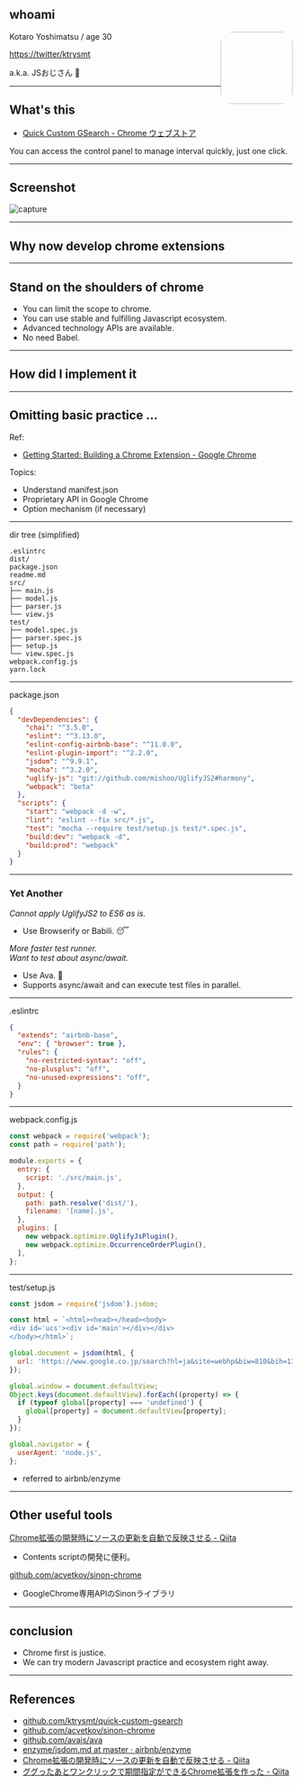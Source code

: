## whoami

<img style="border: none;
    border-radius: 20px;
    width: 128px;
    height: 128px;
    float: right;" data-src="https://avatars3.githubusercontent.com/u/6156742?v=3&s=460">

Kotaro Yoshimatsu / age 30

<https://twitter/ktrysmt>

a.k.a. JSおじさん :older_man:

---

## What's this

- [Quick Custom GSearch \- Chrome ウェブストア](https://chrome.google.com/webstore/detail/quick-custom-gsearch/dcdmfmmmmpjgfaffnaokjpifnihmhaon)

You can access the control panel to manage interval quickly, just one click.

---

## Screenshot

![capture](https://raw.githubusercontent.com/ktrysmt/quick-custom-gsearch/master/capture.png)

---

## Why now develop chrome extensions

---

## Stand on the shoulders of chrome

- You can limit the scope to chrome.
- You can use stable and fulfilling Javascript ecosystem.
- Advanced technology APIs are available.
- No need Babel.

---

## How did I implement it

---

## Omitting basic practice ...

Ref:

- [Getting Started: Building a Chrome Extension \- Google Chrome](https://developer.chrome.com/extensions/getstarted)

Topics:

- Understand manifest.json
- Proprietary API in Google Chrome
- Option mechanism (if necessary)

---

dir tree (simplified)

```
.eslintrc
dist/
package.json
readme.md
src/
├── main.js
├── model.js
├── parser.js
└── view.js
test/
├── model.spec.js
├── parser.spec.js
├── setup.js
└── view.spec.js
webpack.config.js
yarn.lock
```

---

package.json

```json
{
  "devDependencies": {
    "chai": "^3.5.0",
    "eslint": "^3.13.0",
    "eslint-config-airbnb-base": "^11.0.0",
    "eslint-plugin-import": "^2.2.0",
    "jsdom": "^9.9.1",
    "mocha": "^3.2.0",
    "uglify-js": "git://github.com/mishoo/UglifyJS2#harmony",
    "webpack": "beta"
  },
  "scripts": {
    "start": "webpack -d -w",
    "lint": "eslint --fix src/*.js",
    "test": "mocha --require test/setup.js test/*.spec.js",
    "build:dev": "webpack -d",
    "build:prod": "webpack"
  }
}
```

---

### Yet Another

*Cannot apply UglifyJS2 to ES6 as is.*

- Use Browserify or Babili. :sleeping:

*More faster test runner.*  
*Want to test about async/await.*

- Use Ava. :triumph:
- Supports async/await and can execute test files in parallel.

---

.eslintrc

```json
{
  "extends": "airbnb-base",
  "env": { "browser": true },
  "rules": {
    "no-restricted-syntax": "off",
    "no-plusplus": "off",
    "no-unused-expressions": "off",
  }
}
```

---

webpack.config.js

```js
const webpack = require('webpack');
const path = require('path');

module.exports = {
  entry: {
    script: './src/main.js',
  },
  output: {
    path: path.resolve('dist/'),
    filename: '[name].js',
  },
  plugins: [
    new webpack.optimize.UglifyJsPlugin(),
    new webpack.optimize.OccurrenceOrderPlugin(),
  ],
};
```

---

test/setup.js

```js
const jsdom = require('jsdom').jsdom;

const html = `<html><head></head><body>
<div id='ucs'><div id='main'></div></div>
</body></html>`;

global.document = jsdom(html, {
  url: 'https://www.google.co.jp/search?hl=ja&site=webhp&biw=810&bih=1306&q=duckduckgo&oq=duckduckgo&ie=UTF-8&tbs=qdr:y&tbm=',
});

global.window = document.defaultView;
Object.keys(document.defaultView).forEach((property) => {
  if (typeof global[property] === 'undefined') {
    global[property] = document.defaultView[property];
  }
});

global.navigator = {
  userAgent: 'node.js',
};
```

- referred to airbnb/enzyme

---

## Other useful tools

[Chrome拡張の開発時にソースの更新を自動で反映させる \- Qiita](http://qiita.com/daisy1754/items/bbba1b0ad5f60c08706c)

- Contents scriptの開発に便利。

[github.com/acvetkov/sinon-chrome](https://github.com/acvetkov/sinon-chrome)

- GoogleChrome専用APIのSinonライブラリ

---

## conclusion

- Chrome first is justice.
- We can try modern Javascript practice and ecosystem right away.

---

## References

- [github.com/ktrysmt/quick-custom-gsearch](https://github.com/ktrysmt/quick-custom-gsearch)
- [github.com/acvetkov/sinon-chrome](https://github.com/acvetkov/sinon-chrome)
- [github.com/avajs/ava](https://github.com/avajs/ava)
- [enzyme/jsdom\.md at master · airbnb/enzyme](https://github.com/airbnb/enzyme/blob/master/docs/guides/jsdom.md)
- [Chrome拡張の開発時にソースの更新を自動で反映させる \- Qiita](http://qiita.com/daisy1754/items/bbba1b0ad5f60c08706c)
- [ググったあとワンクリックで期間指定ができるChrome拡張を作った \- Qiita](http://qiita.com/ktrysmt/items/87370a3ef4b5234e6e09)